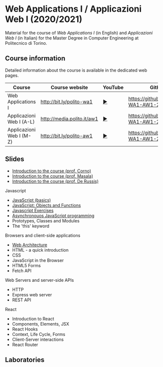 # Web Applications I / Applicazioni Web I (2020/2021)

Material for the course of _Web Applications I_ (in English) and _Applicazioni Web I_ (in Italian) for the Master Degree in Computer Engineering at Politecnico di Torino.

## Course information

Detailed information about the course is available in the dedicated web pages.

| Course | Course website | YouTube | GitHub |
|----------|----------------|---------|--------|
| Web Applications I |  <http://bit.ly/polito-wa1> | [:arrow_forward:](https://youtube.com/playlist?list=PLqRTLlwsxDL9vSKdXgAm-_LMHl-AoK7ET) | <https://github.com/polito-WA1-AW1-2021> |
| Applicazioni Web I (A-L) |  <http://media.polito.it/aw1> | [:arrow_forward:](https://www.youtube.com/playlist?list=PLuZyhAOPm9pMeztcby2E7B2QsLVgW_bK8)  | <https://github.com/polito-WA1-AW1-2021> |
| Applicazioni Web I (M-Z) |  <http://bit.ly/polito-aw1> | [:arrow_forward:](https://www.youtube.com/playlist?list=PLs7DWGc_wmwSpuQoq51P9RekYzQc3Mvm2) | <https://github.com/polito-WA1-AW1-2021> |


## Slides

* [Introduction to the course (prof. Corno)](./slide/00-Intro-2021-Corno.pdf)
* [Introduction to the course (prof. Masala)](./slide/00-intro-2021-Masala.pdf)
* [Introduction to the course (prof. De Russis)](./slide/00-intro-2021-DeRussis.pdf)

Javascript

* [JavaScript (basics)](./slide/1-01-javascript-basics.pdf)
* [JavaScript: Objects and Functions](./slide/1-02-javascript-objects-functions.pdf)
* [Javascript Exercises](./slide/1-03-javascript-exercises.pdf)
* [Asynchronouos JavaScript programming](./slide/1-04-javascript-async-programming.pdf)
* Prototypes, Classes and Modules
* The 'this' keyword

Browsers and client-side applications

* [Web Architecture](./slide/2-01-web-architecture.pdf)
* HTML - a quick introduction
* CSS
* JavaScript in the Browser
* HTML5 Forms
* Fetch API

Web Servers and server-side APIs

* HTTP
* Express web server
* REST API

React

* Introduction to React
* Components, Elements, JSX
* React Hooks
* Context, Life Cycle, Forms
* Client-Server interactions
* React Router



## Laboratories

